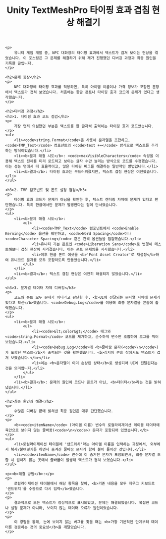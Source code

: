 <!DOCTYPE html>
<html lang="ko">
<head>
    <meta charset="UTF-8">
    <title>Unity TextMeshPro 타이핑 효과 겹침 현상 해결기</title>
</head>
<body>
    <header>
        <h1>Unity TextMeshPro 타이핑 효과 겹침 현상 해결기</h1>
    </header>

    <p>
        유니티 게임 개발 중, NPC 대화창의 타이핑 효과에서 텍스트가 겹쳐 보이는 현상을 겪었습니다. 이 포스팅은 그 문제를 해결하기 위해 제가 진행했던 디버깅 과정과 최종 원인을 기록한 글입니다.
    </p>

    <h2>문제 증상</h2>
    <p>
        NPC 대화창에 타이핑 효과를 적용하면, 특히 아이템 이름이나 가격 정보가 포함된 문장에서 텍스트가 겹쳐 보였습니다. 처음에는 한글 폰트나 타이핑 효과 코드에 문제가 있다고 생각했습니다.
    </p>

    <h2>디버깅 과정</h2>
    <h3>1. 타이핑 효과 코드 점검</h3>
    <p>
        가장 먼저 의심했던 부분은 텍스트를 한 글자씩 출력하는 타이핑 효과 코드였습니다.
    </p>
    <ul>
        <li><code>string.Format</code>을 사용해 문자열을 조합하고, <code>TMP_Text</code> 컴포넌트의 <code>text +=</code> 방식으로 텍스트를 추가하는 방식이었습니다.</li>
        <li><b>문제 해결 시도</b>: <code>maxVisibleCharacters</code> 속성을 이용해 텍스트 전체를 미리 로드하고 보이는 글자 수만 늘리는 방식으로 코드를 수정했습니다. 이는 성능 면에서 더 효율적이고, 많은 타이핑 버그를 해결하는 일반적인 방법입니다.</li>
        <li><b>결과</b>: 타이핑 효과는 부드러워졌지만, 텍스트 겹침 현상은 여전했습니다.</li>
    </ul>

    <h3>2. TMP 컴포넌트 및 폰트 설정 점검</h3>
    <p>
        타이핑 효과 코드가 문제가 아님을 확인한 후, 텍스트 렌더링 자체에 문제가 있다고 판단했습니다. 특히 한글에서만 문제가 발생한다는 점이 단서였습니다.
    </p>
    <ul>
        <li><b>문제 해결 시도</b>:
            <ul>
                <li><code>TMP_Text</code> 컴포넌트에서 <code>Enable Kerning</code> 옵션을 확인하고, <code>Word Spacing</code>이나 <code>Character Spacing</code> 같은 간격 옵션들을 점검했습니다.</li>
                <li>유니티 기본 폰트인 <code>Liberation Sans</code>로 변경해 테스트해보니 겹침 현상이 사라졌습니다. 이는 폰트 문제임을 시사했습니다.</li>
                <li>이후 한글 폰트 에셋을 <b>'Font Asset Creator'로 재설정</b>하여 유니코드 문자를 모두 포함하도록 만들었습니다.</li>
            </ul>
        </li>
        <li><b>결과</b>: 텍스트 겹침 현상은 여전히 해결되지 않았습니다.</li>
    </ul>

    <h3>3. 문자열 데이터 자체 디버깅</h3>
    <p>
        코드와 폰트 모두 문제가 아니라고 판단한 후, <b>UI에 전달되는 문자열 자체에 문제가 있다고 확신</b>했습니다. <code>Debug.Log</code>를 이용해 최종 문자열을 콘솔에 출력했습니다.
    </p>
    <ul>
        <li><b>문제 해결 시도</b>:
            <ul>
                <li><code>&lt;color&gt;</code> 태그와 <code>string.Format</code> 코드를 제거하고, 순수하게 변수만 조합하여 로그를 찍어 보았습니다.</li>
                <li><code>Debug.Log</code>에 <b>줄바꿈 문자(<code>\n</code>)가 포함된 텍스트</b>가 출력되는 것을 확인했습니다. <b>심지어 콘솔 창에서도 텍스트가 겹쳐 보였습니다.</b></li>
                <li>이는 <b>문자열이 이미 손상된 상태</b>로 생성되어 UI에 전달된다는 것을 의미합니다.</li>
            </ul>
        </li>
        <li><b>결과</b>: 문제의 원인이 코드나 폰트가 아닌, <b>데이터</b>라는 것을 밝혀냈습니다.</li>
    </ul>

    <h2>최종 원인과 해결</h2>
    <p>
        수많은 디버깅 끝에 밝혀낸 최종 원인은 매우 간단했습니다.
    </p>
    <p>
        <b><code>itemName</code> (아이템 이름) 변수의 로컬라이제이션 테이블 데이터에 육안으로 보이지 않는 줄바꿈(<code>\n</code>) 문자가 포함되어 있었습니다.</b>
    </p>
    <ul>
        <li>로컬라이제이션 테이블에 '샌드위치'라는 아이템 이름을 입력하는 과정에서, 외부에서 복사/붙여넣기를 하면서 숨겨진 줄바꿈 문자가 함께 붙어 들어간 것입니다.</li>
        <li><code>itemName</code> 변수에 이 숨겨진 문자가 포함되면서, 최종 문자열 조합 시 원하지 않는 곳에서 줄바꿈이 발생해 텍스트가 겹쳐 보였습니다.</li>
    </ul>

    <p><b>해결 방법</b>:</p>
    <p>
        로컬라이제이션 테이블에서 해당 항목을 찾아, <b>기존 내용을 모두 지우고 키보드로 '샌드위치'를 수동으로 다시 입력</b>했습니다.
    </p>
    <p>
        결과적으로 모든 텍스트가 정상적으로 표시되었고, 문제는 해결되었습니다. 복잡한 코드나 설정 문제가 아니라, 보이지 않는 데이터 오류가 원인이었습니다.
    </p>
    <p>
        이 경험을 통해, 눈에 보이지 않는 버그를 찾을 때는 <b>가장 기본적인 단계부터 데이터를 검증하는 것의 중요성</b>을 깨달았습니다.
    </p>
</body>
</html>
